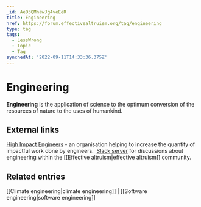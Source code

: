 ```yaml
---
_id: AeD3QMnawJg4veEeR
title: Engineering
href: https://forum.effectivealtruism.org/tag/engineering
type: tag
tags:
  - LessWrong
  - Topic
  - Tag
synchedAt: '2022-09-11T14:33:36.375Z'
---
```

# Engineering

**Engineering** is the application of science to the optimum conversion of the resources of nature to the uses of humankind.

External links
--------------

[High Impact Engineers](https://www.highimpactengineers.org/) \- an organisation helping to increase the quantity of impactful work done by engineers.  [Slack server](https://bit.ly/HIEng-slack) for discussions about engineering within the [[Effective altruism|effective altruism]] community.

Related entries
---------------

[[Climate engineering|climate engineering]] | [[Software engineering|software engineering]]